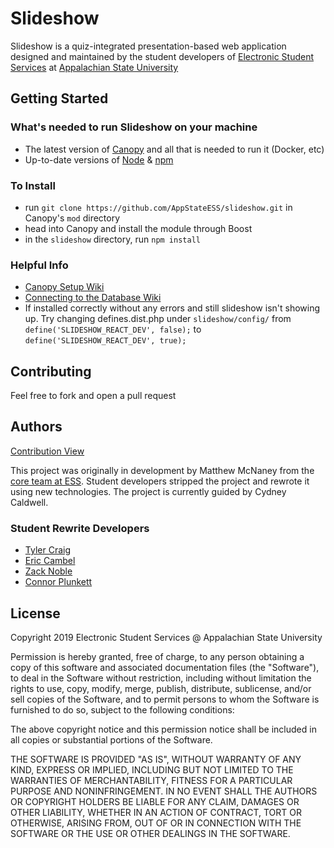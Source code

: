 # Slideshow
Slideshow is a quiz-integrated presentation-based web application designed and maintained by the student developers of [Electronic Student Services](http://ess.appstate.edu) at [Appalachian State University](http://www.appstate.edu)
## Getting Started
### What's needed to run Slideshow on your machine
* The latest version of [Canopy](https://github.com/AppStateESS/canopy) and all that is needed to run it (Docker, etc)
* Up-to-date versions of  [Node](https://nodejs.org/en/) & [npm](https://www.npmjs.com/get-npm)
### To Install
* run `git clone https://github.com/AppStateESS/slideshow.git` in Canopy's `mod` directory
* head into Canopy and install the module through Boost
* in the `slideshow` directory, run `npm install`
### Helpful Info
* [Canopy Setup Wiki](https://github.com/AppStateESS/slideshow/wiki/Canopy-Installation)
* [Connecting to the Database Wiki](https://github.com/AppStateESS/slideshow/wiki/Connecting-to-the-database-to-view-your-tables.)
* If installed correctly without any errors and still slideshow isn't showing up. Try changing defines.dist.php under `slideshow/config/` from `define('SLIDESHOW_REACT_DEV', false);` to `define('SLIDESHOW_REACT_DEV', true);`
## Contributing
Feel free to fork and open a pull request
## Authors
[Contribution View](https://github.com/AppStateESS/slideshow/graphs/contributors)

This project was originally in development by Matthew McNaney from the [core team at ESS](https://ess.appstate.edu/contact-us). Student developers stripped the project and rewrote it using new technologies. The project is currently guided by Cydney Caldwell.   
### Student Rewrite Developers
* [Tyler Craig](https://github.com/AppStateESS/slideshow/commits?author=tylercraig9332)
* [Eric Cambel](https://github.com/AppStateESS/slideshow/commits?author=cambelem)
* [Zack Noble](https://github.com/AppStateESS/slideshow/commits?author=zanoble)
* [Connor Plunkett](https://github.com/connorp987)
## License
Copyright 2019 Electronic Student Services @ Appalachian State University

Permission is hereby granted, free of charge, to any person obtaining a copy of this software and associated documentation files (the "Software"), to deal in the Software without restriction, including without limitation the rights to use, copy, modify, merge, publish, distribute, sublicense, and/or sell copies of the Software, and to permit persons to whom the Software is furnished to do so, subject to the following conditions:

The above copyright notice and this permission notice shall be included in all copies or substantial portions of the Software.

THE SOFTWARE IS PROVIDED "AS IS", WITHOUT WARRANTY OF ANY KIND, EXPRESS OR IMPLIED, INCLUDING BUT NOT LIMITED TO THE WARRANTIES OF MERCHANTABILITY, FITNESS FOR A PARTICULAR PURPOSE AND NONINFRINGEMENT. IN NO EVENT SHALL THE AUTHORS OR COPYRIGHT HOLDERS BE LIABLE FOR ANY CLAIM, DAMAGES OR OTHER LIABILITY, WHETHER IN AN ACTION OF CONTRACT, TORT OR OTHERWISE, ARISING FROM, OUT OF OR IN CONNECTION WITH THE SOFTWARE OR THE USE OR OTHER DEALINGS IN THE SOFTWARE.

